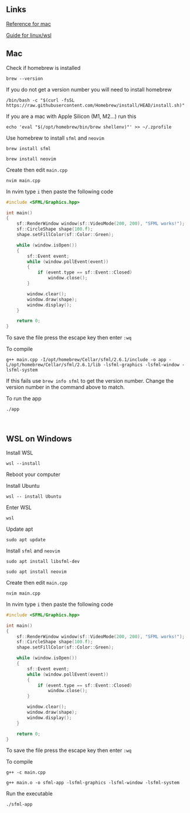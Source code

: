 ## Links

[Reference for mac](https://stackoverflow.com/questions/69720807/how-do-i-use-sfml-on-apple-m1-mac)

[Guide for linux/wsl](https://www.sfml-dev.org/tutorials/2.6/start-linux.php)

## Mac

Check if homebrew is installed
```
brew --version
```

If you do not get a version number you will need to install homebrew
```
/bin/bash -c "$(curl -fsSL https://raw.githubusercontent.com/Homebrew/install/HEAD/install.sh)"
```

If you are a mac with Apple Silicon (M1, M2...) run this
```
echo 'eval "$(/opt/homebrew/bin/brew shellenv)"' >> ~/.zprofile
```

Use homebrew to install `sfml` and `neovim`
```
brew install sfml
```

```
brew install neovim
```

Create then edit `main.cpp`
```
nvim main.cpp
```

In nvim type `i` then paste the following code
```cpp
#include <SFML/Graphics.hpp>

int main()
{
    sf::RenderWindow window(sf::VideoMode(200, 200), "SFML works!");
    sf::CircleShape shape(100.f);
    shape.setFillColor(sf::Color::Green);

    while (window.isOpen())
    {
        sf::Event event;
        while (window.pollEvent(event))
        {
            if (event.type == sf::Event::Closed)
                window.close();
        }

        window.clear();
        window.draw(shape);
        window.display();
    }

    return 0;
}
```

To save the file press the escape key then enter `:wq`

To compile
```
g++ main.cpp -I/opt/homebrew/Cellar/sfml/2.6.1/include -o app -L/opt/homebrew/Cellar/sfml/2.6.1/lib -lsfml-graphics -lsfml-window -lsfml-system
```

If this fails use `brew info sfml` to get the version number.
Change the version number in the command above to match.

To run the app
```
./app
```

<br>

## WSL on Windows

Install WSL
```
wsl --install
```

Reboot your computer

Install Ubuntu
```
wsl -- install Ubuntu
```

Enter WSL
```
wsl
```

Update apt
```
sudo apt update
```

Install `sfml` and `neovim`
```
sudo apt install libsfml-dev
```
```
sudo apt install neovim
```

Create then edit `main.cpp`
```
nvim main.cpp
```

In nvim type `i` then paste the following code
```cpp
#include <SFML/Graphics.hpp>

int main()
{
    sf::RenderWindow window(sf::VideoMode(200, 200), "SFML works!");
    sf::CircleShape shape(100.f);
    shape.setFillColor(sf::Color::Green);

    while (window.isOpen())
    {
        sf::Event event;
        while (window.pollEvent(event))
        {
            if (event.type == sf::Event::Closed)
                window.close();
        }

        window.clear();
        window.draw(shape);
        window.display();
    }

    return 0;
}
```

To save the file press the escape key then enter `:wq`

To compile
```
g++ -c main.cpp
```
```
g++ main.o -o sfml-app -lsfml-graphics -lsfml-window -lsfml-system
```

Run the executable
```
./sfml-app
```
